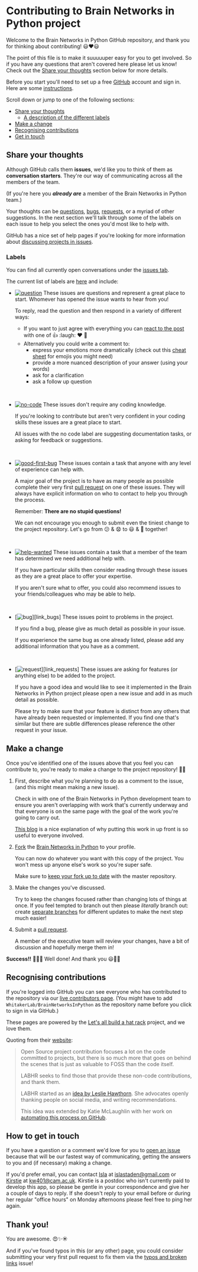 # Contributing to Brain Networks in Python project

Welcome to the Brain Networks in Python GitHub repository, and thank you for thinking about contributing! :smiley::heart::smiley:

The point of this file is to make it suuuuuper easy for you to get involved. So if you have any questions that aren't covered here please let us know! Check out the [Share your thoughts](#share-your-thoughts) section below for more details.

Before you start you'll need to set up a free [GitHub][link_github] account and sign in. Here are some [instructions][link_signupinstructions].

Scroll down or jump to one of the following sections:

* [Share your thoughts](#share-your-thoughts)
  * [A description of the different labels](#labels)
* [Make a change](#make-a-change)
* [Recognising contributions](#recognising-contributions)
* [Get in touch](#how-to-get-in-touch)

## Share your thoughts

Although GitHub calls them **issues**, we'd like you to think of them as **conversation starters**. They're our way of communicating across all the members of the team.

(If you're here you ***already are*** a member of the Brain Networks in Python team.)

Your thoughts can be [questions][link_question], [bugs][link_bug], [requests][link_request], or a myriad of other suggestions. In the next section we'll talk through some of the labels on each issue to help you select the ones you'd most like to help with.

GitHub has a nice set of help pages if you're looking for more information about [discussing projects in issues][link_discussingissues].

### Labels

You can find all currently open conversations under the [issues tab][link_issues].

The current list of labels are [here][link_labels] and include:

* [![question](https://img.shields.io/badge/-question-cc317c.svg)][link_question] These issues are questions and represent a great place to start. Whomever has opened the issue wants to hear from you!

    To reply, read the question and then respond in a variety of different ways:

    * If you want to just agree with everything you can [react to the post][link_react] with one of :+1: :laugh: :heart: :tada:
    * Alternatively you could write a comment to:
      * express your emotions more dramatically (check out this [cheat sheet][link_emojis] for emojis you might need)
      * provide a more nuanced description of your answer (using your words)
      * ask for a clarification
      * ask a follow up question

<br>

* [![no-code](https://img.shields.io/badge/-no-code-207de5.svg)][link_nocode] These issues don't require any coding knowledge.

    If you're looking to contribute but aren't very confident in your coding skills these issues are a great place to start.

    All issues with the no code label are suggesting documentation tasks, or asking for feedback or suggestions.

<br>

* [![good-first-bug](https://img.shields.io/badge/-good-first-bug-5319e7.svg)][link_goodfirstbug] These issues contain a task that anyone with any level of experience can help with.

    A major goal of the project is to have as many people as possible complete their very first [pull request][link_pullrequest] on one of these issues. They will always have explicit information on who to contact to help you through the process.

    Remember: **There are no stupid questions!**

    We can not encourage you enough to submit even the tiniest change to the project repository. Let's go from :confused: & :anguished: to :smiley: & :tada: together!

<br>

* [![help-wanted](https://img.shields.io/badge/-help-wanted-159818.svg)][link_helpwanted] These issues contain a task that a member of the team has determined we need additional help with.

    If you have particular skills then consider reading through these issues as they are a great place to offer your expertise.

    If you aren't sure what to offer, you could also recommend issues to your friends/colleagues who may be able to help.

<br>

* [![bug](https://img.shields.io/badge/-bug-fc2929.svg)][link_bugs] These issues point to problems in the project.

    If you find a bug, please give as much detail as possible in your issue.

    If you experience the same bug as one already listed, please add any additional information that you have as a comment.

<br>

* [![request](https://img.shields.io/badge/-request-fbca04.svg)][link_requests] These issues are asking for features (or anything else) to be added to the project.

    If you have a good idea and would like to see it implemented in the Brain Networks in Python project please open a new issue and add in as much detail as possible.

    Please try to make sure that your feature is distinct from any others that have already been requested or implemented. If you find one that's similar but there are subtle differences please reference the other request in your issue.


## Make a change

Once you've identified one of the issues above that you feel you can contribute to, you're ready to make a change to the project repository! :tada::smiley:

1. First, describe what you're planning to do as a comment to the issue, (and this might mean making a new issue).

    Check in with one of the Brain Networks in Python development team to ensure you aren't overlapping with work that's currently underway and that everyone is on the same page with the goal of the work you're going to carry out.

    [This blog][link_pushpullblog] is a nice explanation of why putting this work in up front is so useful to everyone involved.

2. [Fork][link_fork] the [Brain Networks in Python][link_brainnetworksrepo] to your profile.

    You can now do whatever you want with this copy of the project. You won't mess up anyone else's work so you're super safe.

    Make sure to [keep your fork up to date][link_updateupstreamwiki] with the master repository.

3. Make the changes you've discussed.

    Try to keep the changes focused rather than changing lots of things at once. If you feel tempted to branch out then please *literally* branch out: create [separate branches][link_branches] for different updates to make the next step much easier!

4. Submit a [pull request][link_pullrequest].

    A member of the executive team will review your changes, have a bit of discussion and hopefully merge them in!  


**Success!!** :balloon::balloon::balloon: Well done! And thank you :smiley::tada::sparkles:

## Recognising contributions

If you're logged into GitHub you can see everyone who has contributed to the repository via our [live contributors page][link_contributorslive]. (You might have to add `WhitakerLab/BrainNetworksInPython` as the repository name before you click to sign in via GitHub.)

These pages are powered by the [Let's all build a hat rack][link_hatrackhome] project, and we love them.

Quoting from their [website][link_hatrackhome]:

> Open Source project contribution focuses a lot on the code committed to projects, but there is so much more that goes on behind the scenes that is just as valuable to FOSS than the code itself.
>
> LABHR seeks to find those that provide these non-code contributions, and thank them.
>
> LABHR started as an [idea by Leslie Hawthorn][link_hatrackidea]. She advocates openly thanking people on social media, and writing recommendations.
>
> This idea was extended by Katie McLaughlin with her work on [automating this process on GitHub][link_hatrackcontributions].

## How to get in touch

If you have a question or a comment we'd love for you to [open an issue][link_issues] because that will be our fastest way of communicating, getting the answers to you and (if necessary) making a change.

If you'd prefer email, you can contact [Isla](https://github.com/Islast) at [islastaden@gmail.com](mailto:islastaden@gmail.com) or [Kirstie](https://github.com/KirstieJane) at [kw401@cam.ac.uk](mailto:kw401@cam.ac.uk). Kirstie is a postdoc who isn't currently paid to develop this app, so please be gentle in your correspondence and give her a couple of days to reply. If she doesn't reply to your email before or during her regular "office hours" on Monday afternoons please feel free to ping her again.

## Thank you!

You are awesome. :heart_eyes::sparkles::sunny:

And if you've found typos in this (or any other) page, you could consider submitting your very first pull request to fix them via the [typos and broken links][link_fixingtyposissue] issue!

[link_github]: https://github.com/
[link_brainnetworksrepo]: https://github.com/WhitakerLab/BrainNetworksInPython
[link_signupinstructions]: https://help.github.com/articles/signing-up-for-a-new-github-account
[link_react]: https://github.com/blog/2119-add-reactions-to-pull-requests-issues-and-comments
[link_issues]: https://github.com/WhitakerLab/BrainNetworksInPython/issues
[link_labels]: https://github.com/WhitakerLab/BrainNetworksInPython/labels
[link_discussingissues]: https://help.github.com/articles/discussing-projects-in-issues-and-pull-requests
[link_bug]: https://github.com/WhitakerLab/BrainNetworksInPython/labels/bug
[link_goodfirstbug]: https://github.com/WhitakerLab/BrainNetworksInPython/labels/good-first-bug
[link_helpwanted]: https://github.com/WhitakerLab/BrainNetworksInPython/labels/help-wanted
[link_nocode]: https://github.com/WhitakerLab/BrainNetworksInPython/labels/no-code
[link_question]: https://github.com/WhitakerLab/BrainNetworksInPython/labels/question
[link_request]: https://github.com/WhitakerLab/BrainNetworksInPython/labels/request

[link_emojis]: http://www.emoji-cheat-sheet.com/
[link_pullrequest]: https://help.github.com/articles/proposing-changes-to-a-project-with-pull-requests/
[link_fork]: https://help.github.com/articles/fork-a-repo/
[link_pushpullblog]: https://www.igvita.com/2011/12/19/dont-push-your-pull-requests/
[link_branches]: https://help.github.com/articles/creating-and-deleting-branches-within-your-repository/
[link_updateupstreamwiki]: https://github.com/KirstieJane/STEMMRoleModels/wiki/Syncing-your-fork-to-the-original-repository-via-the-browser
[link_contributorslive]: https://labhr.github.io/hatrack/#repo=WhitakerLab/BrainNetworksInPython
[link_hatrackhome]: https://labhr.github.io/
[link_hatrackidea]: http://hawthornlandings.org/2015/02/13/a-place-to-hang-your-hat/
[link_hatrackcontributions]: http://opensource.com/life/15/10/octohat-github-non-code-contribution-tracker
[link_fixingtyposissue]: https://github.com/WhitakerLab/BrainNetworksInPython//issues/4
